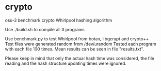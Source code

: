 crypto
======

oss-3 benchmark crypto Whirlpool hashing algorithm

Use ./build.sh to compile all 3 programs

Use benchmark.py to test Whirlpool from botan, libgcrypt and crypto++
Test files were generated random from /dev/urandom
Tested each program with each file 100 times.
Mean results can be seen in file "results.txt".

Please keep in mind that only the actual hash time was considered, 
the file reading and the hash structure updating times were ignored.